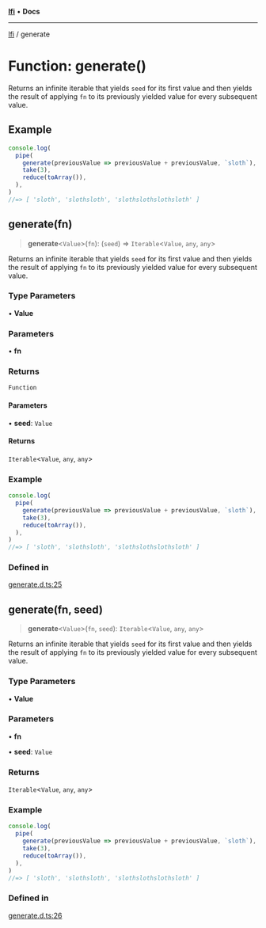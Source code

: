 [**lfi**](../readme.md) • **Docs**

***

[lfi](../globals.md) / generate

# Function: generate()

Returns an infinite iterable that yields `seed` for its first value and then
yields the result of applying `fn` to its previously yielded value for every
subsequent value.

## Example

```js
console.log(
  pipe(
    generate(previousValue => previousValue + previousValue, `sloth`),
    take(3),
    reduce(toArray()),
  ),
)
//=> [ 'sloth', 'slothsloth', 'slothslothslothsloth' ]
```

## generate(fn)

> **generate**\<`Value`\>(`fn`): (`seed`) => `Iterable`\<`Value`, `any`, `any`\>

Returns an infinite iterable that yields `seed` for its first value and then
yields the result of applying `fn` to its previously yielded value for every
subsequent value.

### Type Parameters

• **Value**

### Parameters

• **fn**

### Returns

`Function`

#### Parameters

• **seed**: `Value`

#### Returns

`Iterable`\<`Value`, `any`, `any`\>

### Example

```js
console.log(
  pipe(
    generate(previousValue => previousValue + previousValue, `sloth`),
    take(3),
    reduce(toArray()),
  ),
)
//=> [ 'sloth', 'slothsloth', 'slothslothslothsloth' ]
```

### Defined in

[generate.d.ts:25](https://github.com/TomerAberbach/lfi/blob/fd6e1ff9d7b7d249090f89ead6d0a30e26aba2e4/src/operations/generate.d.ts#L25)

## generate(fn, seed)

> **generate**\<`Value`\>(`fn`, `seed`): `Iterable`\<`Value`, `any`, `any`\>

Returns an infinite iterable that yields `seed` for its first value and then
yields the result of applying `fn` to its previously yielded value for every
subsequent value.

### Type Parameters

• **Value**

### Parameters

• **fn**

• **seed**: `Value`

### Returns

`Iterable`\<`Value`, `any`, `any`\>

### Example

```js
console.log(
  pipe(
    generate(previousValue => previousValue + previousValue, `sloth`),
    take(3),
    reduce(toArray()),
  ),
)
//=> [ 'sloth', 'slothsloth', 'slothslothslothsloth' ]
```

### Defined in

[generate.d.ts:26](https://github.com/TomerAberbach/lfi/blob/fd6e1ff9d7b7d249090f89ead6d0a30e26aba2e4/src/operations/generate.d.ts#L26)
